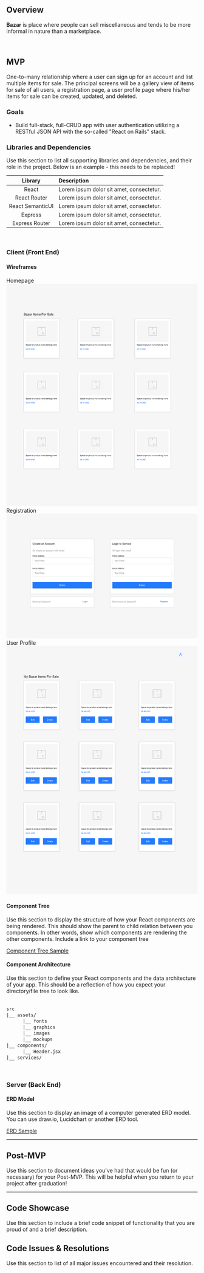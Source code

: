 ## Overview

**Bazar** is place where people can sell miscellaneous and tends to be more informal in nature than a marketplace.

<br>

## MVP

One-to-many relationship where a user can sign up for an account and list multiple items for sale. The principal screens will be a gallery view of items for sale of all users, a registration page, a user profile page where his/her items for sale can be created, updated, and deleted.

### Goals

- Build full-stack, full-CRUD app with user authentication utilizing a RESTful JSON API with the so-called "React on Rails" stack.

### Libraries and Dependencies

Use this section to list all supporting libraries and dependencies, and their role in the project. Below is an example - this needs to be replaced!

|     Library      | Description                              |
| :--------------: | :--------------------------------------- |
|      React       | Lorem ipsum dolor sit amet, consectetur. |
|   React Router   | Lorem ipsum dolor sit amet, consectetur. |
| React SemanticUI | Lorem ipsum dolor sit amet, consectetur. |
|     Express      | Lorem ipsum dolor sit amet, consectetur. |
|  Express Router  | Lorem ipsum dolor sit amet, consectetur. |

<br>

### Client (Front End)

#### Wireframes

Homepage
<img src="./Builds - Homepage.png"/>
Registration
<img src="./Builds - Registration.png"/>
User Profile
<img src="./Builds - User Profile.png"/>

#### Component Tree

Use this section to display the structure of how your React components are being rendered. This should show the parent to child relation between you components. In other words, show which components are rendering the other components. Include a link to your component tree

[Component Tree Sample](https://gist.git.generalassemb.ly/davidtwhitlatch/414107e2560ae0bb65e233570f2fe056#file-component-tree-png)

#### Component Architecture

Use this section to define your React components and the data architecture of your app. This should be a reflection of how you expect your directory/file tree to look like.

```structure

src
|__ assets/
      |__ fonts
      |__ graphics
      |__ images
      |__ mockups
|__ components/
      |__ Header.jsx
|__ services/

```

<br>

### Server (Back End)

#### ERD Model

Use this section to display an image of a computer generated ERD model. You can use draw.io, Lucidchart or another ERD tool.

[ERD Sample](https://drive.google.com/file/d/1kLyQTZqfcA4jjKWQexfEkG2UspyclK8Q/view)
<br>

---

## Post-MVP

Use this section to document ideas you've had that would be fun (or necessary) for your Post-MVP. This will be helpful when you return to your project after graduation!

---

## Code Showcase

Use this section to include a brief code snippet of functionality that you are proud of and a brief description.

## Code Issues & Resolutions

Use this section to list of all major issues encountered and their resolution.
